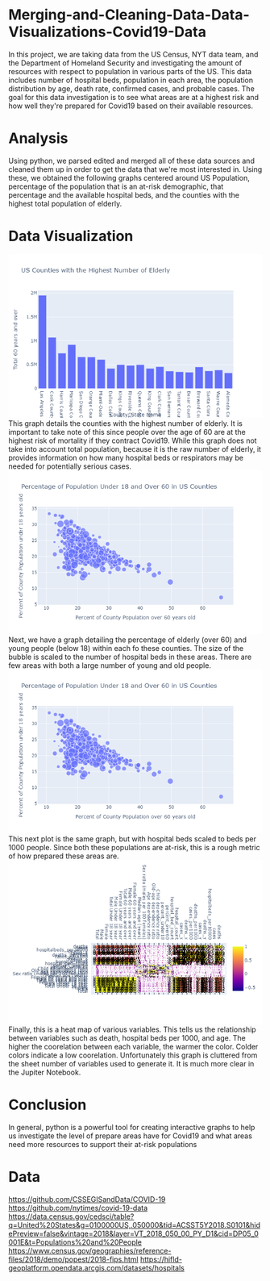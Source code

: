 # Merging-and-Cleaning-Data-Data-Visualizations-Covid19-Data
In this project, we are taking data from the US Census, NYT data team, and the Department of Homeland Security and investigating the amount of resources with respect to population in various parts of the US. This data includes number of hospital beds, population in each area, the population distribution by age, death rate, confirmed cases, and probable cases. The goal for this data investigation is to see what areas are at a highest risk and how well they're prepared for Covid19 based on their available resources.
# Analysis
Using python, we parsed edited and merged all of these data sources and cleaned them up in order to get the data that we're most interested in. Using these, we obtained the following graphs centered around US Population, percentage of the population that is an at-risk demographic, that percentage and the available hospital beds, and the counties with the highest total population of elderly.
</br>
# Data Visualization 
![Alt Text](https://github.com/danielhong3/Merging-and-Cleaning-Data-Data-Visualizations-Covid19-Data/blob/master/NumberOfElderly.png)
This graph details the counties with the highest number of elderly. It is important to take note of this since people over the age of 60 are at the highest risk of mortality if they contract Covid19. While this graph does not take into account total population, because it is the raw number of elderly, it provides information on how many hospital beds or respirators may be needed for potentially serious cases.</br>
![Alt Text](https://github.com/danielhong3/Merging-and-Cleaning-Data-Data-Visualizations-Covid19-Data/blob/master/newplot%20(1).png)
Next, we have a graph detailing the percentage of elderly (over 60) and young people (below 18) within each fo these counties. The size of the bubble is scaled to the number of hospital beds in these areas. There are few areas with both a large number of young and old people. </br>
![Alt Text](https://github.com/danielhong3/Merging-and-Cleaning-Data-Data-Visualizations-Covid19-Data/blob/master/newplot%20(1).png)
This next plot is the same graph, but with hospital beds scaled to beds per 1000 people. Since both these populations are at-risk, this is a rough metric of how prepared these areas are.
</br>
![Alt Text](https://github.com/danielhong3/Merging-and-Cleaning-Data-Data-Visualizations-Covid19-Data/blob/master/newplot%20(3).png)
Finally, this is a heat map of various variables. This tells us the relationship between variables such as death, hospital beds per 1000, and age. The higher the coorelation between each variable, the warmer the color. Colder colors indicate a low coorelation. Unfortunately this graph is cluttered from the sheet number of variables used to generate it. It is much more clear in the Jupiter Notebook. </br>
# Conclusion
In general, python is a powerful tool for creating interactive graphs to help us investigate the level of prepare areas have for Covid19 and what areas need more resources to support their at-risk populations </br>
# Data
https://github.com/CSSEGISandData/COVID-19
https://github.com/nytimes/covid-19-data
https://data.census.gov/cedsci/table?q=United%20States&g=0100000US,.050000&tid=ACSST5Y2018.S0101&hidePreview=false&vintage=2018&layer=VT_2018_050_00_PY_D1&cid=DP05_0001E&t=Populations%20and%20People
https://www.census.gov/geographies/reference-files/2018/demo/popest/2018-fips.html
https://hifld-geoplatform.opendata.arcgis.com/datasets/hospitals
